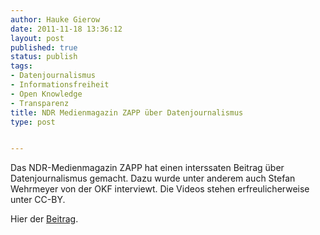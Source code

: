 ```yaml
---
author: Hauke Gierow
date: 2011-11-18 13:36:12
layout: post
published: true
status: publish
tags:
- Datenjournalismus
- Informationsfreiheit
- Open Knowledge
- Transparenz
title: NDR Medienmagazin ZAPP über Datenjournalismus
type: post


---
```


Das NDR-Medienmagazin ZAPP hat einen interssaten Beitrag über Datenjournalismus gemacht. Dazu wurde unter anderem auch Stefan Wehrmeyer von der OKF interviewt. Die Videos stehen erfreulicherweise unter CC-BY.

Hier der [Beitrag](http://www.ndr.de/fernsehen/sendungen/zapp/internet/datenjournalismus105.html).